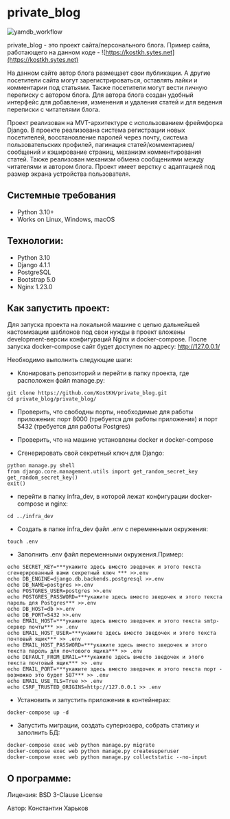 # private_blog
![yamdb_workflow](https://github.com/KostKH/private_blog/actions/workflows/private_blog_workflow.yml/badge.svg)

private_blog - это проект сайта/персонального блога.
Пример сайта, работающего на данном коде - ![https://kostkh.sytes.net](https://kostkh.sytes.net)

На данном сайте автор блога размещает свои публикации. А другие посетители сайта могут зарегистрироваться, оставлять лайки и комментарии под статьями. Также посетители могут вести личную переписку с автором блога. Для автора блога создан удобный интерфейс для добавления, изменения и удаления статей и для ведения переписки с читателями блога. 

Проект реализован на MVT-архитектуре с использованием фреймфорка Django. В проекте реализована система регистрации новых посетителей, восстановление паролей через почту, система пользовательских профилей, пагинация статей/комментариев/сообщений и кэширование страниц, механизм комментирования статей. Также реализован механизм обмена сообщениями между читателями и автором блога. Проект имеет верстку с адаптацией под размер экрана устройства пользователя.

## Системные требования
- Python 3.10+
- Works on Linux, Windows, macOS

## Технологии:
- Python 3.10
- Django 4.1.1
- PostgreSQL
- Bootstrap 5.0
- Nginx 1.23.0

## Как запустить проект:

Для запуска проекта на локальной машине с целью дальнейшей кастомизации шаблонов под свои нужды в проект вложены development-версии конфигураций Nginx и docker-compose. После запуска docker-compose сайт будет доступен по адресу: http://127.0.0.1/

Необходимо выполнить следующие шаги:
- Клонировать репозиторий и перейти в папку проекта, где расположен файл manage.py:
```
git clone https://github.com/KostKH/private_blog.git
cd private_blog/private_blog/
```
- Проверить, что свободны порты, необходимые для работы приложения: порт 8000 (требуется для работы приложения) и порт 5432 (требуется для работы  Postgres)

- Проверить, что на машине установлены docker и docker-compose 

- Сгенерировать свой секретный ключ для Django:
```
python manage.py shell
from django.core.management.utils import get_random_secret_key
get_random_secret_key()
exit()
```
- перейти в папку infra_dev, в которой лежат конфигурации docker-compose и nginx:
```
cd ../infra_dev
```
- Cоздать в папке infra_dev файл .env с переменными окружения:
```
touch .env
```
- Заполнить .env файл переменными окружения.Пример:
```
echo SECRET_KEY=***укажите здесь вместо зведочек и этого текста сгенерированный вами секретный ключ *** >>.env
echo DB_ENGINE=django.db.backends.postgresql >>.env
echo DB_NAME=postgres >>.env
echo POSTGRES_USER=postgres >>.env
echo POSTGRES_PASSWORD=***укажите здесь вместо зведочек и этого текста пароль для Postgres*** >>.env
echo DB_HOST=db >>.env
echo DB_PORT=5432 >>.env
echo EMAIL_HOST=***укажите здесь вместо зведочек и этого текста smtp-сервер почты*** >> .env
echo EMAIL_HOST_USER=***укажите здесь вместо зведочек и этого текста почтовый ящик*** >> .env
echo EMAIL_HOST_PASSWORD=***укажите здесь вместо зведочек и этого текста пароль для почтового ящика*** >> .env
echo DEFAULT_FROM_EMAIL=***укажите здесь вместо зведочек и этого текста почтовый ящик*** >> .env
echo EMAIL_PORT=***укажите здесь вместо зведочек и этого текста порт - возможно это будет 587*** >> .env
echo EMAIL_USE_TLS=True >> .env
echo CSRF_TRUSTED_ORIGINS=http://127.0.0.1 >> .env

```
- Установить и запустить приложения в контейнерах:
```
docker-compose up -d
```
- Запустить миграции, создать суперюзера, собрать статику и заполнить БД:
```
docker-compose exec web python manage.py migrate
docker-compose exec web python manage.py createsuperuser
docker-compose exec web python manage.py collectstatic --no-input
```
## О программе:

Лицензия: BSD 3-Clause License

Автор: Константин Харьков